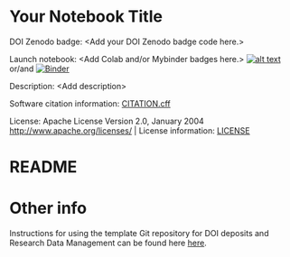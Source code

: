 # Your Notebook Title

DOI Zenodo badge: \<Add your DOI Zenodo badge code here.\>

Launch notebook: \<Add Colab and/or Mybinder badges here.\> [![alt text](https://colab.research.google.com/assets/colab-badge.svg "Title")](https://colab.research.google.com/github/) or/and [![Binder](https://mybinder.org/badge_logo.svg)](https://mybinder.org/v2/gh/)

Description: \<Add description\> 

Software citation information: [CITATION.cff](CITATION.cff)

License: Apache License Version 2.0, January 2004 http://www.apache.org/licenses/ | License information: [LICENSE](LICENSE)

# README


# Other info

Instructions for using the template Git repository for DOI deposits and Research Data Management can be found here [here](https://github.com/orgs/semanticClimate/discussions/20).









